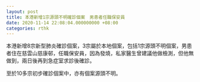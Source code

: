 ```yaml
---
layout: post
title: 本港新增1宗源頭不明確診個案　男患者任職保安員
date: 2020-11-14 22:08:04.000000000 +08:00
categories: rthk
---
```


本港新增8宗新型肺炎確診個案，3宗屬於本地個案，包括1宗源頭不明個案，男患者住在慈雲山慈康邨，任職保安員，因為發燒，私家醫生曾建議他做檢測，但他無做到，兩日後再到急症室求診後確診。

至於10多宗初步確診個案中，亦有個案源頭不明。
